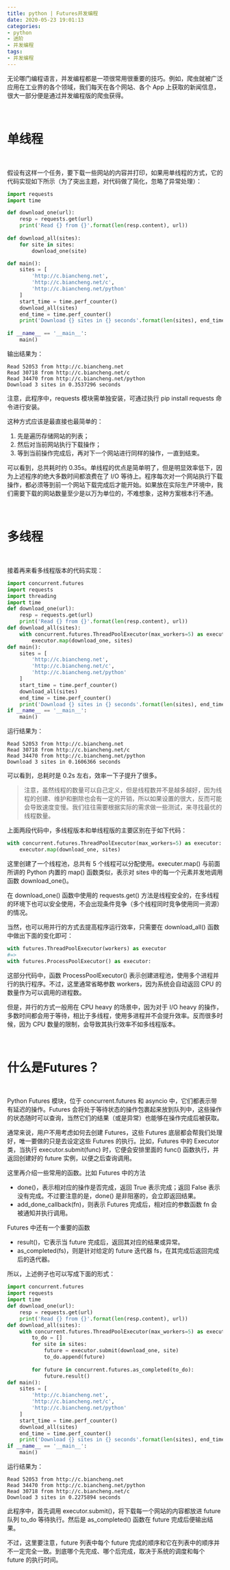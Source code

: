 ```yaml
---
title: python | Futures并发编程
date: 2020-05-23 19:01:13
categories:
- python
- 进阶
- 并发编程
tags:
- 并发编程
---
```

无论哪门编程语言，并发编程都是一项很常用很重要的技巧。例如，爬虫就被广泛应用在工业界的各个领域，我们每天在各个网站、各个 App 上获取的新闻信息，很大一部分便是通过并发编程版的爬虫获得。

<!-- more -->

<br/>

# 单线程

<br/>

假设有这样一个任务，要下载一些网站的内容并打印，如果用单线程的方式，它的代码实现如下所示（为了突出主题，对代码做了简化，忽略了异常处理）：

```python
import requests
import time

def download_one(url):
    resp = requests.get(url)
    print('Read {} from {}'.format(len(resp.content), url))
   
def download_all(sites):
    for site in sites:
        download_one(site)

def main():
    sites = [
        'http://c.biancheng.net',
        'http://c.biancheng.net/c',
        'http://c.biancheng.net/python'
    ]
    start_time = time.perf_counter()
    download_all(sites)
    end_time = time.perf_counter()
    print('Download {} sites in {} seconds'.format(len(sites), end_time - start_time))
   
if __name__ == '__main__':
    main()
```

输出结果为：
    
    Read 52053 from http://c.biancheng.net
    Read 30718 from http://c.biancheng.net/c
    Read 34470 from http://c.biancheng.net/python
    Download 3 sites in 0.3537296 seconds

注意，此程序中，requests 模块需单独安装，可通过执行 pip install requests 命令进行安装。

这种方式应该是最直接也最简单的：

1. 先是遍历存储网站的列表；
2. 然后对当前网站执行下载操作；
3. 等到当前操作完成后，再对下一个网站进行同样的操作，一直到结束。

可以看到，总共耗时约 0.35s。单线程的优点是简单明了，但是明显效率低下，因为上述程序的绝大多数时间都浪费在了 I/O 等待上。程序每次对一个网站执行下载操作，都必须等到前一个网站下载完成后才能开始。如果放在实际生产环境中，我们需要下载的网站数量至少是以万为单位的，不难想象，这种方案根本行不通。

<br/>

# 多线程

<br/>

接着再来看多线程版本的代码实现：

```python
import concurrent.futures
import requests
import threading
import time
def download_one(url):
    resp = requests.get(url)
    print('Read {} from {}'.format(len(resp.content), url))
def download_all(sites):
    with concurrent.futures.ThreadPoolExecutor(max_workers=5) as executor:
        executor.map(download_one, sites)
def main():
    sites = [
        'http://c.biancheng.net',
        'http://c.biancheng.net/c',
        'http://c.biancheng.net/python'
    ]
    start_time = time.perf_counter()
    download_all(sites)
    end_time = time.perf_counter()
    print('Download {} sites in {} seconds'.format(len(sites), end_time - start_time))
if __name__ == '__main__':
    main()
```

运行结果为：

    Read 52053 from http://c.biancheng.net
    Read 30718 from http://c.biancheng.net/c
    Read 34470 from http://c.biancheng.net/python
    Download 3 sites in 0.1606366 seconds

可以看到，总耗时是 0.2s 左右，效率一下子提升了很多。

>注意，虽然线程的数量可以自己定义，但是线程数并不是越多越好，因为线程的创建、维护和删除也会有一定的开销，所以如果设置的很大，反而可能会导致速度变慢。我们往往需要根据实际的需求做一些测试，来寻找最优的线程数量。

上面两段代码中，多线程版本和单线程版的主要区别在于如下代码：

```python
with concurrent.futures.ThreadPoolExecutor(max_workers=5) as executor:
    executor.map(download_one, sites)
```

这里创建了一个线程池，总共有 5 个线程可以分配使用。executer.map() 与前面所讲的 Python 内置的 map() 函数类似，表示对 sites 中的每一个元素并发地调用函数 download_one()。

在 download_one() 函数中使用的 requests.get() 方法是线程安全的，在多线程的环境下也可以安全使用，不会出现条件竞争（多个线程同时竞争使用同一资源）的情况。

当然，也可以用并行的方式去提高程序运行效率，只需要在 download_all() 函数中做出下面的变化即可：

```python
with futures.ThreadPoolExecutor(workers) as executor
#=>
with futures.ProcessPoolExecutor() as executor:
```

这部分代码中，函数 ProcessPoolExecutor() 表示创建进程池，使用多个进程并行的执行程序。不过，这里通常省略参数 workers，因为系统会自动返回 CPU 的数量作为可以调用的进程数。

但是，并行的方式一般用在 CPU heavy 的场景中，因为对于 I/O heavy 的操作，多数时间都会用于等待，相比于多线程，使用多进程并不会提升效率。反而很多时候，因为 CPU 数量的限制，会导致其执行效率不如多线程版本。

<br/>

# 什么是Futures？

<br/>

Python Futures 模块，位于 concurrent.futures 和 asyncio 中，它们都表示带有延迟的操作。Futures 会将处于等待状态的操作包裹起来放到队列中，这些操作的状态随时可以查询，当然它们的结果（或是异常）也能够在操作完成后被获取。

通常来说，用户不用考虑如何去创建 Futures，这些 Futures 底层都会帮我们处理好，唯一要做的只是去设定这些 Futures 的执行。比如，Futures 中的 Executor 类，当执行 executor.submit(func) 时，它便会安排里面的 func() 函数执行，并返回创建好的 future 实例，以便之后查询调用。

这里再介绍一些常用的函数。比如 Futures 中的方法 

- done()，表示相对应的操作是否完成，返回 True 表示完成；返回 False 表示没有完成。不过要注意的是，done() 是非阻塞的，会立即返回结果。
- add_done_callback(fn)，则表示 Futures 完成后，相对应的参数函数 fn 会被通知并执行调用。

Futures 中还有一个重要的函数 

- result()，它表示当 future 完成后，返回其对应的结果或异常。
- as_completed(fs)，则是针对给定的 future 迭代器 fs，在其完成后返回完成后的迭代器。

所以，上述例子也可以写成下面的形式：

```python
import concurrent.futures
import requests
import time
def download_one(url):
    resp = requests.get(url)
    print('Read {} from {}'.format(len(resp.content), url))
def download_all(sites):
    with concurrent.futures.ThreadPoolExecutor(max_workers=5) as executor:
        to_do = []
        for site in sites:
            future = executor.submit(download_one, site)
            to_do.append(future)
           
        for future in concurrent.futures.as_completed(to_do):
            future.result()
def main():
    sites = [
        'http://c.biancheng.net',
        'http://c.biancheng.net/c',
        'http://c.biancheng.net/python'
    ]
    start_time = time.perf_counter()
    download_all(sites)
    end_time = time.perf_counter()
    print('Download {} sites in {} seconds'.format(len(sites), end_time - start_time))
if __name__ == '__main__':
    main()
```

运行结果为：
    
    Read 52053 from http://c.biancheng.net
    Read 34470 from http://c.biancheng.net/python
    Read 30718 from http://c.biancheng.net/c
    Download 3 sites in 0.2275894 seconds

此程序中，首先调用 executor.submit()，将下载每一个网站的内容都放进 future 队列 to_do 等待执行。然后是 as_completed() 函数在 future 完成后便输出结果。

不过，这里要注意，future 列表中每个 future 完成的顺序和它在列表中的顺序并不一定完全一致。到底哪个先完成、哪个后完成，取决于系统的调度和每个 future 的执行时间。
